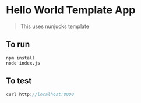 # Hello World Template App

> This uses nunjucks template

## To run

```javscript
npm install
node index.js
```

## To test

```javascript
curl http://localhost:8000
```
